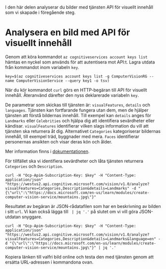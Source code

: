 I den här delen analyserar du bilder med tjänsten API för visuellt innehåll som vi skapade i föregående steg.

# <a name="analyzing-an-image-with-computer-vision-api"></a>Analysera en bild med API för visuellt innehåll

Genom att köra kommandot `az cognitiveservices account keys list` hämtas en nyckel som används för att autentisera mot API:t. Lagra utdata från kommandot inom variabeln `key`.

```azurecli
key=$(az cognitiveservices account keys list -g ComputerVisionRG --name ComputerVisionService --query key1 -o tsv)
```

När du kör kommandot `curl` görs en HTTP-begäran till API för visuellt innehåll. Återanvänd därefter den nyss deklarerade variabeln `key`.

De parametrar som skickas till tjänsten är: `visualFeatures`, `details` och `languages`. Tjänsten kan fortfarande fungera utan dem, men de hjälper tjänsten att förstå bildernas innehåll. Till exempel kan `details` anges för `Landmarks` eller `Celebrities` och hjälpa dig att identifiera sevärdheter eller kändisar. `visualFeatures` identifierar vilken slags information du vill att tjänsten ska returnera åt dig. Alternativet `Categories` kategoriserar bildernas innehåll, till exempel träd, byggnader med mera. `Faces` identifierar personernas ansikten och visar deras kön och ålder.

Mer information finns i [dokumentationen](https://westus.dev.cognitive.microsoft.com/docs/services/56f91f2d778daf23d8ec6739/operations/56f91f2e778daf14a499e1fa).

För tillfället ska vi identifiera sevärdheter och låta tjänsten returnera `Categories` och `Description`.

```azurecli
curl -H "Ocp-Apim-Subscription-Key: $key" -H "Content-Type: application/json" "https://westus2.api.cognitive.microsoft.com/vision/v1.0/analyze?visualFeatures=Categories,Description&details=Landmarks" -d "{\"url\":\"https://docs.microsoft.com/en-us/learn/modules/create-computer-vision-service/mountains.jpg\"}"
```

Resultatet av begäran är JSON-rådatafilen som har en beskrivning av bilden i sitt `url`. Vi kan också lägga till ` | jq '.'` på slutet om vi vill göra JSON-utdatan snyggare.

```azurecli
curl -H "Ocp-Apim-Subscription-Key: $key" -H "Content-Type: application/json" "https://westus2.api.cognitive.microsoft.com/vision/v1.0/analyze?visualFeatures=Categories,Description&details=Landmarks&language=en" -d "{\"url\":\"https://docs.microsoft.com/en-us/learn/modules/create-computer-vision-service/mountains.jpg\"}" | jq '.'
```

Kopiera länken till valfri bild online och testa den med tjänsten genom att ersätta URL-adressen i kommandona ovan.